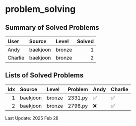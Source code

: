 # problem_solving



## Summary of Solved Problems
<!-- START_TABLE_SUMMARY -->
| User    | Source   | Level   |   Solved |
|:--------|:---------|:--------|---------:|
| Andy    | baekjoon | bronze  |        1 |
| Charlie | baekjoon | bronze  |        2 |
<!-- END_TABLE_SUMMARY -->

## Lists of Solved Problems
<!-- START_TABLE_LIST -->
|   Idx | Source   | Level   | Problem   | Andy   | Charlie   |
|------:|:---------|:--------|:----------|:-------|:----------|
|     1 | baekjoon | bronze  | 2331.py   | ✅      | ✅         |
|     2 | baekjoon | bronze  | 2798.py   | ❌      | ✅         |
<!-- END_TABLE_LIST -->

<!-- START_LAST_UPDATED -->
Last Update: 2025 Feb 28
<!-- END_LAST_UPDATED -->